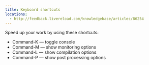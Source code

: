 ```yaml
---
title: Keyboard shortcuts
locations:
  - http://feedback.livereload.com/knowledgebase/articles/86254
---
```


Speed up your work by using these shortcuts:

*   Command-K — toggle console
*   Command-M — show monitoring options
*   Command-L — show compilation options
*   Command-P — show post processing options